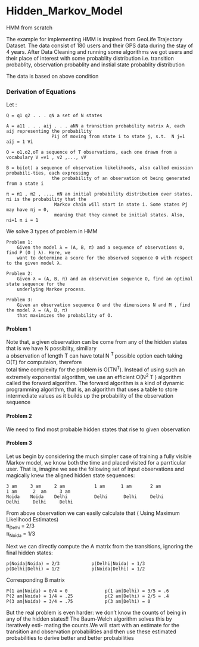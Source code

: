 # Hidden_Markov_Model
HMM from scratch 

The example for implementing HMM is inspired from GeoLife Trajectory Dataset. The data consist of 180 users and their GPS data during the stay of 4 years. After Data Cleaning and running some algorithms we got users and their place of interest with some probablity distribution i.e. transition probablity, observation probablity and instial state probablity distribution

The data is based on above condition
### Derivation of Equations
Let :

    Q = q1 q2 . . . qN a set of N states
        
    A = a11 . . . aij . . . aNN a transition probability matrix A, each aij representing the probability
                     Pij of moving from state i to state j, s.t.  N j=1 aij = 1 ∀i
                                        
    O = o1,o2,oT a sequence of T observations, each one drawn from a vocabulary V =v1 , v2 ,..., vV
        
    B = bi(ot) a sequence of observation likelihoods, also called emission probabili-ties, each expressing 
                     the probability of an observation ot being generated from a state i
                                        
    π = π1 , π2 , ..., πN an initial probability distribution over states. πi is the probability that the 
                      Markov chain will start in state i. Some states Pj may have πj = 0, 
                      meaning that they cannot be initial states. Also, ni=1 π i = 1
        
        
        
We solve 3 types of problem in HMM

    Problem 1:
        Given the model λ = (A, B, π) and a sequence of observations O, find P (O | λ). Here, we
        want to determine a score for the observed sequence O with respect to the given model λ.
        
    Problem 2:
        Given λ = (A, B, π) and an observation sequence O, find an optimal state sequence for the
        underlying Markov process.
        
    Problem 3:
        Given an observation sequence O and the dimensions N and M , find the model λ = (A, B, π)
        that maximizes the probability of O.
        
#### Problem 1
Note that, a given observation can be come from any of the hidden states that is we have N possiblity, similiary <br />
a observation of length T can have total N <sup> T </sup> possible option each taking O(T) for computaion, therefore <br />
total time complexity for the problem is O(TN<sup>T</sup>).
Instead of using such an extremely exponential algorithm, we use an efficient
O(N<sup>2</sup> T ) algorithm called the forward algorithm. The forward algorithm is a kind
of dynamic programming algorithm, that is, an algorithm that uses a table to store
intermediate values as it builds up the probability of the observation sequence

#### Problem 2
We need to find most probable hidden states that rise to given observation


#### Problem 3

Let us begin by considering the much simpler case of training a fully visible
Markov model, we know both the time and placed visited for a
parrticular user. That is, imagine we see the following set of input observations and magically
knew the aligned hidden state sequences:
```
3 am     3 am     2 am           1 am      1 am       2 am               1 am      2  am     3 am 
Noida    Noida    Delhi          Delhi      Delhi     Delhi              Delhi     Delhi     Delhi
```
From above observation we can easily calculate that ( Using Maximum Likelihood Estimates) <br />
π<sub>Delhi</sub> = 2/3 <br />
π<sub>Noida</sub> = 1/3

Next we can directly compute the A matrix from the transitions, ignoring the final hidden states:
```
p(Noida|Noida) = 2/3            p(Delhi|Noida) = 1/3
p(Delhi|Delhi) = 1/2            p(Noida|Delhi) = 1/2
```
Corresponding B matrix
```
P(1 am|Noida) = 0/4 = 0              p(1 am|Delhi) = 3/5 = .6
P(2 am|Noida) = 1/4 = .25            p(2 am|Delhi) = 2/5 = .4
P(3 am|Noida) = 3/4 = .75            p(3 am|Delhi) = 0
```
 But the real problem is even harder: we don’t know the counts of being in any
of the hidden states!! The Baum-Welch algorithm solves this by iteratively esti-
mating the counts.We will start with an estimate for the transition and observation
probabilities and then use these estimated probabilities to derive better and better
probabilities
